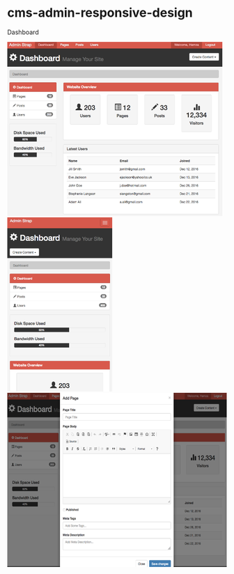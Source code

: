 # cms-admin-responsive-design

Dashboard

<img src="readme_images/dashboard.png" height=400>

<img src="readme_images/rdashboard.png" height=400>

<img src="readme_images/dashboard_add_page.png" height=400>
